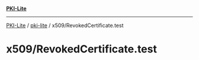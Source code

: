 [**PKI-Lite**](../../../README.md)

---

[PKI-Lite](../../../README.md) / [pki-lite](../../README.md) / x509/RevokedCertificate.test

# x509/RevokedCertificate.test
